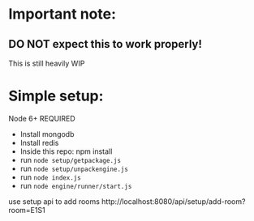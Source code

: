 # Important note:
## DO NOT expect this to work properly!
This is still heavily WIP

# Simple setup: 

Node 6+ REQUIRED

* Install mongodb
* Install redis
* Inside this repo:
	npm install
* run `node setup/getpackage.js`
* run `node setup/unpackengine.js`
* run `node index.js`
* run `node engine/runner/start.js`

use setup api to add rooms
http://localhost:8080/api/setup/add-room?room=E1S1
